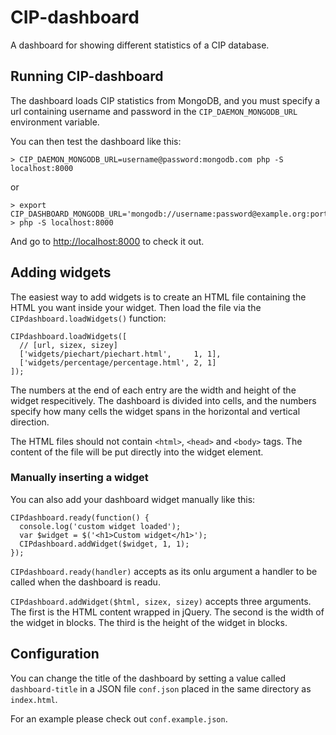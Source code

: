CIP-dashboard
=============
A dashboard for showing different statistics of a CIP database.

Running CIP-dashboard
--------------------
The dashboard loads CIP statistics from MongoDB, and you must specify a url
containing username and password in the `CIP_DAEMON_MONGODB_URL` environment
variable.

You can then test the dashboard like this:

    > CIP_DAEMON_MONGODB_URL=username@password:mongodb.com php -S localhost:8000

or

    > export CIP_DASHBOARD_MONGODB_URL='mongodb://username:password@example.org:port/'
    > php -S localhost:8000

And go to <http://localhost:8000> to check it out.

Adding widgets
--------------
The easiest way to add widgets is to create an HTML file containing the HTML you
want inside your widget.
Then load the file via the `CIPdashboard.loadWidgets()` function:

    CIPdashboard.loadWidgets([
      // [url, sizex, sizey]
      ['widgets/piechart/piechart.html',     1, 1],
      ['widgets/percentage/percentage.html', 2, 1]
    ]);

The numbers at the end of each entry are the width and height of the widget
respecitively. The dashboard is divided into cells, and the numbers specify how
many cells the widget spans in the horizontal and vertical direction.

The HTML files should not contain `<html>`, `<head>` and `<body>` tags. The
content of the file will be put directly into the widget element.

### Manually inserting a widget

You can also add your dashboard widget manually like this:

    CIPdashboard.ready(function() {
      console.log('custom widget loaded');
      var $widget = $('<h1>Custom widget</h1>');
      CIPdashboard.addWidget($widget, 1, 1);
    });

`CIPdashboard.ready(handler)` accepts as its onlu argument a handler to be
called when the dashboard is readu.

`CIPdashboard.addWidget($html, sizex, sizey)` accepts three arguments. The first
is the HTML content wrapped in jQuery. The second is the width of the widget in
blocks. The third is the height of the widget in blocks.

Configuration
-------------
You can change the title of the dashboard by setting a value called
`dashboard-title` in a JSON file `conf.json` placed in the same directory as
`index.html`.

For an example please check out `conf.example.json`.
